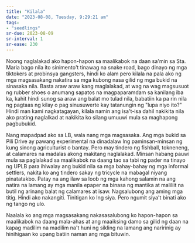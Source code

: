 ```yaml
---
title: "Kilala"
date: "2023-08-08, Tuesday, 9:29:21 am"
tags:
- "seedlings"
sr-due: 2023-08-09
sr-interval: 1
sr-ease: 230
---
```


Noong naglalakad ako hapon-hapon sa maalikabok na daan sa'min sa Sta. Maria bago nila ito sinimento't tinawag na snake road, bago dinayo ng mga tiktokers at probinsya gangsters, hindi ko alam pero kilala na pala ako ng mga magsasakang nakatira sa mga kubong nasa gilid ng mga bukid na sinasaka nila. Basta araw araw kang maglalakad, at wag na wag magsusuot ng rubber shoes o anumang sapatos na magpaparamdam sa kanilang iba ka, kahit hindi sunog sa araw ang balat mo tulad nila, babatiin ka pa rin nila ng pagtaas ng kilay o pag sinusuwerte kay tatanungin ng "lupa niyo ito?" Hindi man kami nagkatagayan, kilala namin ang isa't-isa dahil nakikita nila ako prating naglalkad at nakikita ko silang umuuwi mula sa maghapong pagbubukid.

Nang mapadpad ako sa LB, wala nang mga magsasaka. Ang mga bukid sa Pili Drive ay pawang experimental na dinadalaw lng paminsan-minsan ng kung sinong agriculturist o bantay. Pero may tindero ng fishball, tokneneng, at calamares na madalas akong makitang naglalakad. Minsan habang pauwi mula sa paglalakad sa maalikabok na daang tao sa tabi ng pader na tinayo ng UPLB para ihiwalay ang bukid nila sa mga bahay-bahay ng mga informal settlers, nakita ko ang tindero sakay ng tricycle na mabagal niyang pinatatakbo. Patay na ang ilaw sa loob ng mga kahong salamin na ang natira na lamang ay mga manila epaper na binasa ng mantika at maliliit na butil ng arinang balat ng calamares at isaw. Nagsalubong ang aming mga titig. Hindi ako nakangiti. Tinitigan ko lng siya. Pero ngumit siya't binati ako ng tango ng ulo.

Naalala ko ang mga magsasakang nakasasalubong ko hapon-hapon sa maalikabok na daang mala-ahas at ang maaiksing damo sa gilid ng daan na kapag madilim na madilim na't huni ng sikling na lamang ang naririnig ay hinihigaan ko upang batiin naman ang mga bituwin.